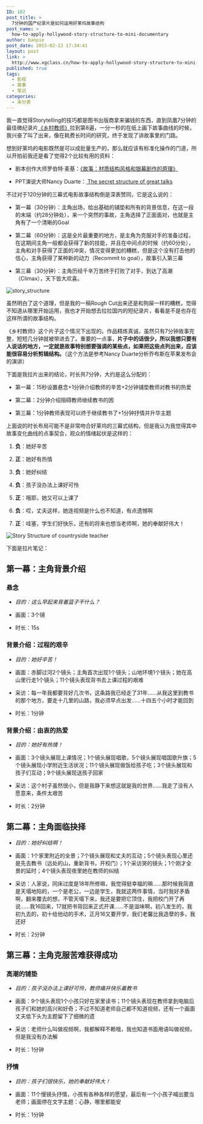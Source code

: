 ```yaml
---
ID: 182
post_title: >
  7分钟的国产纪录片是如何运用好莱坞故事结构
post_name: >
  how-to-apply-hollywood-story-structure-to-mini-documentary
author: banpie
post_date: 2015-02-13 17:34:41
layout: post
link: >
  http://www.xgclass.cn/how-to-apply-hollywood-story-structure-to-mini-documentary/
published: true
tags:
  - 影视
  - 故事
  - 笔记
categories:
  - 未分类
---
```

我一直觉得Storytelling的技巧都是图书出版商拿来骗钱的东西，直到凤凰7分钟的最佳微纪录片[《乡村教师》][1]拉到第8遍，一分一秒的在纸上画下故事曲线的时候，我兴奋了叫了出来，像在耗费长时间的研究，终于发现了讲故事里的门路。

想到好莱坞的电影既然是可以成批量生产的，那么就应该有标准化操作的门道，所以开拍前我还是看了觉得2个比较有用的资料：

*   剧本创作大师罗伯特·麦基：[《故事：材质结构风格和银幕剧作的原理》][2]

*   PPT演说大师Nancy Duarte：[ The secret structure of great talks][3]

不过对于120分钟的三幕式电影故事结构倒是深表赞同，它是这么说的：

*   第一幕（30分钟）：主角出场，给出基础的铺垫和所有的背景信息，在这一段的末端（约28分钟处），来一个突然的事故，主角选择了正面面对，也就是主角有了一个清晰的Goal

*   第二幕（60分钟）：这是全片最重要的地方，是主角为克服对手的准备过程，在这期间主角一般都会获得了新的技能，并且在中间点的时候（约60分处），主角和对手获得了正面的冲突，情况变得更加的糟糕，但是这个没有打击他的信心，主角获得了某种新的动力（Recommit to goal），故事引入第三幕

*   第三幕（30分钟）：主角历经千辛万苦终于打败了对手，到达了高潮（Climax），天下皆大欢喜。

![story_structure][4]

虽然明白了这个道理，但是我的一稿Rough Cut出来还是和狗屎一样的糟糕，觉得不知道从哪里开始运用，我也才开始想去拉拉国内的短纪录片，看看是不是也存在这样所谓的故事结构。

《乡村教师》这个片子这个情况下出现的。作品精炼真诚，虽然只有7分钟故事完整，短短几分钟就被带进去了。重要的一点事，**片子中的话很少，所以我想只要有人说话的地方，一定就是故事特别想要强调的某些点，如果把这些点列出来，应该能很容易分析剪辑结构。**（这个方法是参考Nancy Duarte分析乔布斯在苹果发布会的演讲）

下面是我拉片出来的结论，时长共7分钟，大约是这么分配的：

*   第一幕：15秒设置悬念+1分钟介绍教师的辛苦+2分钟铺垫教师对教书的热爱

*   第二幕：2分钟介绍阻碍教师继续教书的困

*   第三幕：1分钟教师表现可以终于继续教书了+1分钟抒情并升华主题

上面说的时长布局可能不是非常吻合好莱坞的三幕式结构，但是我认为我觉得其中故事变化曲线的点事契合，观众的情绪起伏是这样的：

1.  **负**：她好辛苦

2.  **正**：她好有热情

3.  **负**：她好纠结

4.  **负**：孩子没办法上课好可怜

5.  **正**：哦耶，她又可以上课了

6.  **负**：哎，丈夫这样，她连视频是什么也不知道，有点遗憾啊

7.  **正**：哇塞，学生们好快乐，还有的将来也想当老师啊，她的奉献好伟大！

![Story Structure of countryside teacher][5]

下面是拉片笔记：

## 第一幕：主角背景介绍

### 悬念

*   *目的：这么早起来背着篮子干什么？*

*   画面：3个镜

*   时长：15s

### 背景介绍：过程的艰辛

*   *目的：她好辛苦！*

*   画面：赤脚过河2个镜头；主角首次出现1个镜头；山地环境1个镜头；她在高山里行走1个镜头；11个镜头表现背书去上课过程的艰难

*   采访：每一年我都要背好几次书，这条路我已经走了31年……从我这里到教书的那个地方，要走十几里的山路，我必须早点出发……十四五个小时才能回到

*   时长：1分钟

### 背景介绍：由衷的热爱

*   *目的：她好有热情！*

*   画面：3个镜头展现上课情况；1个镜头展现唱歌，5个镜头展现唱国歌升旗；5个镜头展现小学附近生活状况；11个镜头展现做饭给孩子吃；3个镜头展现和孩子们互动；9个镜头展现送孩子回家

*   采访：这个村子虽然很小，但是我静下来想这就是我的世界……我走了没有人愿意来，条件太艰苦

*   时长：2分钟

## 第二幕：主角面临抉择

*   *目的：她好纠结啊！*

*   画面：1个家里附近的全景；7个镜头展现和丈夫的互动；5个镜头表现心里还是先去教书（远处的山，重新背书，开校门）；1个采访哭的镜头；1个刚才全景的延时；4个镜头表现夜里她在教师的纠结

*   采访：人家说，同床过度是18年所修嘛，我觉得挺幸福的嘛……那时候我简直是天塌地陷的，一个是老公，一边是学生，我就这两件事情，当时我好矛盾啊，翻来覆去的想，不管天塌下来，我还是要把它顶住，我把校门开了再说……我16回来，17就把书背回来正式开课……不是滋味啊，初八发生的，我初九去的，初十给他动的手术，正月16又要开学，我们老馨比我造孽的多，我还好

*   时长：2分钟

## 第三幕：主角克服苦难获得成功

### 高潮的铺垫

*   *目的：孩子没办法上课好可怜，教师痛并快乐着教书*

*   画面：9个镜头表现1个小孩只好在家里读书；11个镜头表现在教师拿到电脑后孩子们和她的高兴和好奇；不过不知道老师自己都不知道视频，还有一个画面丈夫低下头为主题留下了细微的遗

*   采访：老师什么叫做视频啊，我都解释不赖哦，我也知道书面用语叫做视频，但是我没有办法解

*   时长：1分钟

### 抒情

*   *目的：孩子们很快乐，她的奉献好伟大！*

*   画面：11个慢镜头抒情，小孩有各种各样的愿望，最后有一个小孩子喊出要当老师；画面停在文字主题：心静，哪里都能安

*   时长：1分钟

 [1]: http://v.ifeng.com/documentary/society/201410/03f24ac5-8b94-47c2-9dee-020206c5f5ec.shtml
 [2]: http://book.douban.com/subject/1115748/
 [3]: http://www.ted.com/talks/nancy_duarte_the_secret_structure_of_great_talks
 [4]: http://7arnhx.com1.z0.glb.clouddn.com/wp-content/uploads/2015/02/story_structure-600x307.jpg
 [5]: http://7arnhx.com1.z0.glb.clouddn.com/wp-content/uploads/2015/02/1639902175-600x450.jpg